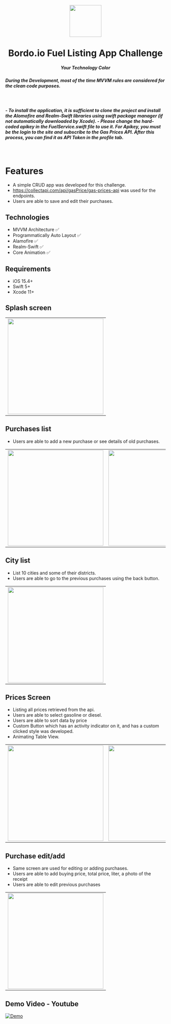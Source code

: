 <h1 
align="center">
<br>
  <img src="https://user-images.githubusercontent.com/38799123/194444114-a8c3cbaf-d430-449b-8ce9-1c9f4c35ebfe.jpeg" width="100">
<br>
<br>
Bordo.io Fuel Listing App Challenge </h1>

<h5 align="center"> 
Your Technology Color
<br>
<h5 align="left"> During the Development, most of the time MVVM rules are considered for the clean code purposes.
</h5>
<br>

<h5 align="left"> - To install the application, it is sufficient to clone the project and install the Alomofire and Realm-Swift libraries using swift package manager (if not automatically downloaded by Xcode).
- Please change the hard-coded apikey in the FuelService.swift file to use it. For Apikey, you must be the login to the site and subscribe to the Gas Prices API. After this process, you can find it as API Token in the profile tab.
</h5>
<br>


# Features
- A simple CRUD app was developed for this challenge. 
- https://collectapi.com/api/gasPrice/gas-prices-api was used for the endpoints.
- Users are able to save and edit their purchases.

## Technologies
+ MVVM Architecture ✅ 
+ Programmatically Auto Layout ✅
+ Alamofire ✅
+ Realm-Swift ✅
+ Core Animation ✅

## Requirements
+ iOS 15.4+
+ Swift 5+
+ Xcode 11+

## Splash screen
<table>
  <tr>
    <td><img src="https://user-images.githubusercontent.com/38799123/194444733-72b063f8-e53a-4d3e-84de-0f61b35f3484.png" width="300">
  </tr></td>
</table>


## Purchases list
- Users are able to add a new purchase or see details of old purchases.
<table>
  <tr>
    <td><img src="https://user-images.githubusercontent.com/38799123/194444871-deb7b6c9-a12b-4424-89fe-d78641b37537.png" width="300">
    <td><img src="https://user-images.githubusercontent.com/38799123/194444869-07d70843-28ce-46d8-ae13-33ea18bdc8c7.png" width="300">
  </tr></td>
</table>

## City list
- List 10 cities and some of their districts.
- Users are able to go to the previous purchases using the back button.
<table>
  <tr>
    <td><img src="https://user-images.githubusercontent.com/38799123/194445277-b0ae6366-6565-47b5-a099-4dfa690319eb.png" width="300">
  </tr></td>
</table>

## Prices Screen
- Listing all prices retrieved from the api.
- Users are able to select gasoline or diesel.
- Users are able to sort data by price
- Custom Button which has an activity indicator on it, and has a custom clicked style was developed.
- Animating Table View.
<table>
  <tr>
    <td><img src="https://user-images.githubusercontent.com/38799123/194445608-dc74e6d8-e231-4286-a21b-70048a3c9f92.png" width="300">
    <td><img src="https://user-images.githubusercontent.com/38799123/194445611-eadf7bc8-a4e2-4fed-9d93-d89226116095.png" width="300">
  </tr></td>
</table>

## Purchase edit/add
- Same screen are used for editing or adding purchases.
- Users are able to add buying price, total price, liter, a photo of the receipt
- Users are able to edit previous purchases
<table>
  <tr>
    <td><img src="https://user-images.githubusercontent.com/38799123/194446058-bd720159-aa58-4dd4-9b5f-bfefb0b3e3e9.png" width="300">
  </tr></td>
</table>


## Demo Video - Youtube
[![Demo](https://user-images.githubusercontent.com/38799123/194445070-fc7f3647-ddad-4650-b2b6-91e67c08161c.jpg)]([https://youtu.be/mlVumRCpD8g](https://youtu.be/iYpCrMjs9xk) "Demo")


